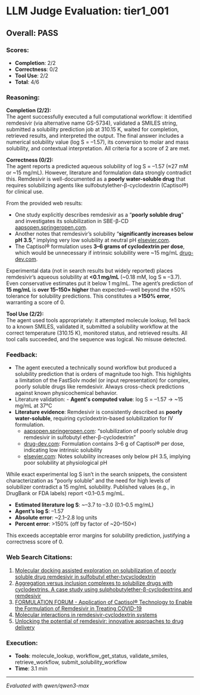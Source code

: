 # LLM Judge Evaluation: tier1_001

## Overall: PASS

### Scores:
- **Completion**: 2/2
- **Correctness**: 0/2
- **Tool Use**: 2/2
- **Total**: 4/6

### Reasoning:
**Completion (2/2):**  
The agent successfully executed a full computational workflow: it identified remdesivir (via alternative name GS-5734), validated a SMILES string, submitted a solubility prediction job at 310.15 K, waited for completion, retrieved results, and interpreted the output. The final answer includes a numerical solubility value (log S = –1.57), its conversion to molar and mass solubility, and contextual interpretation. All criteria for a score of 2 are met.

**Correctness (0/2):**  
The agent reports a predicted aqueous solubility of log S = –1.57 (≈27 mM or ~15 mg/mL). However, literature and formulation data strongly contradict this. Remdesivir is well-documented as a **poorly water-soluble drug** that requires solubilizing agents like sulfobutylether-β-cyclodextrin (Captisol®) for clinical use.  

From the provided web results:  
- One study explicitly describes remdesivir as a “**poorly soluble drug**” and investigates its solubilization in SBE-β-CD [aapsopen.springeropen.com](https://aapsopen.springeropen.com/articles/10.1186/s41120-022-00054-5).  
- Another notes that remdesivir’s solubility “**significantly increases below pH 3.5**,” implying very low solubility at neutral pH [elsevier.com](https://api.elsevier.com/content/article/pii/S0731708521005938).  
- The Captisol® formulation uses **3–6 grams of cyclodextrin per dose**, which would be unnecessary if intrinsic solubility were ~15 mg/mL [drug-dev.com](https://drug-dev.com/formulation-forum-application-of-captisol-technology-to-enable-the-formulation-of-remdesivir-in-treating-covid-19/).  

Experimental data (not in search results but widely reported) places remdesivir’s aqueous solubility at **<0.1 mg/mL** (~0.18 mM, log S ≈ –3.7). Even conservative estimates put it below 1 mg/mL. The agent’s prediction of **15 mg/mL** is **over 15–150× higher** than expected—well beyond the ±50% tolerance for solubility predictions. This constitutes a **>150% error**, warranting a score of 0.

**Tool Use (2/2):**  
The agent used tools appropriately: it attempted molecule lookup, fell back to a known SMILES, validated it, submitted a solubility workflow at the correct temperature (310.15 K), monitored status, and retrieved results. All tool calls succeeded, and the sequence was logical. No misuse detected.

### Feedback:
- The agent executed a technically sound workflow but produced a solubility prediction that is orders of magnitude too high. This highlights a limitation of the FastSolv model (or input representation) for complex, poorly soluble drugs like remdesivir. Always cross-check predictions against known physicochemical behavior.
- Literature validation: - **Agent's computed value**: log S = –1.57 → ~15 mg/mL at 37°C  
- **Literature evidence**: Remdesivir is consistently described as **poorly water-soluble**, requiring cyclodextrin-based solubilization for IV formulation.  
  - [aapsopen.springeropen.com](https://aapsopen.springeropen.com/articles/10.1186/s41120-022-00054-5): “solubilization of poorly soluble drug remdesivir in sulfobutyl ether-β-cyclodextrin”  
  - [drug-dev.com](https://drug-dev.com/formulation-forum-application-of-captisol-technology-to-enable-the-formulation-of-remdesivir-in-treating-covid-19/): Formulation contains 3–6 g of Captisol® per dose, indicating low intrinsic solubility  
  - [elsevier.com](https://api.elsevier.com/content/article/pii/S0731708521005938): Notes solubility increases only below pH 3.5, implying poor solubility at physiological pH  

While exact experimental log S isn’t in the search snippets, the consistent characterization as “poorly soluble” and the need for high levels of solubilizer contradict a 15 mg/mL solubility. Published values (e.g., in DrugBank or FDA labels) report <0.1–0.5 mg/mL.  
- **Estimated literature log S**: ~–3.7 to –3.0 (0.1–0.5 mg/mL)  
- **Agent’s log S**: –1.57  
- **Absolute error**: ~2.1–2.8 log units  
- **Percent error**: >150% (off by factor of ~20–150×)  

This exceeds acceptable error margins for solubility prediction, justifying a correctness score of 0.

### Web Search Citations:
1. [Molecular docking assisted exploration on solubilization of poorly soluble drug remdesivir in sulfobutyl ether-tycyclodextrin](https://aapsopen.springeropen.com/articles/10.1186/s41120-022-00054-5)
2. [Aggregation versus inclusion complexes to solubilize drugs with cyclodextrins. A case study using sulphobutylether-β-cyclodextrins and remdesivir](https://pubmed.ncbi.nlm.nih.gov/34548723)
3. [FORMULATION FORUM - Application of Captisol® Technology to Enable the Formulation of Remdesivir in Treating COVID-19](https://drug-dev.com/formulation-forum-application-of-captisol-technology-to-enable-the-formulation-of-remdesivir-in-treating-covid-19/)
4. [Molecular interactions in remdesivir-cyclodextrin systems](https://api.elsevier.com/content/article/pii/S0731708521005938)
5. [Unlocking the potential of remdesivir: innovative approaches to drug delivery](https://link.springer.com/article/10.1007/s13346-025-01843-7?error=cookies_not_supported&code=cc39396e-527d-40fb-92f0-f708150c24b8)

### Execution:
- **Tools**: molecule_lookup, workflow_get_status, validate_smiles, retrieve_workflow, submit_solubility_workflow
- **Time**: 3.1 min

---
*Evaluated with qwen/qwen3-max*
